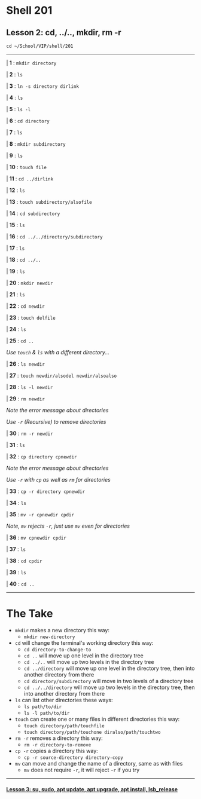 # Shell 201
## Lesson 2: cd, ../.., mkdir, rm -r

`cd ~/School/VIP/shell/201`

___

| **1** : `mkdir directory`

| **2** : `ls`

| **3** : `ln -s directory dirlink`

| **4** : `ls`

| **5** : `ls -l`

| **6** : `cd directory`

| **7** : `ls`

| **8** : `mkdir subdirectory`

| **9** : `ls`

| **10** : `touch file`

| **11** : `cd ../dirlink`

| **12** : `ls`

| **13** : `touch subdirectory/alsofile`

| **14** : `cd subdirectory`

| **15** : `ls`

| **16** : `cd ../../directory/subdirectory`

| **17** : `ls`

| **18** : `cd ../..`

| **19** : `ls`

| **20** : `mkdir newdir`

| **21** : `ls`

| **22** : `cd newdir`

| **23** : `touch delfile`

| **24** : `ls`

| **25** : `cd ..`

*Use `touch` & `ls` with a different directory...*

| **26** : `ls newdir`

| **27** : `touch newdir/alsodel newdir/alsoalso`

| **28** : `ls -l newdir`

| **29** : `rm newdir`

*Note the error message about directories*

*Use `-r` (Recursive) to remove directories*

| **30** : `rm -r newdir`

| **31** : `ls`

| **32** : `cp directory cpnewdir`

*Note the error message about directories*

*Use `-r` with `cp` as well as `rm` for directories*

| **33** : `cp -r directory cpnewdir`

| **34** : `ls`

| **35** : `mv -r cpnewdir cpdir`

*Note, `mv` rejects `-r`, just use `mv` even for directories*

| **36** : `mv cpnewdir cpdir`

| **37** : `ls`

| **38** : `cd cpdir`

| **39** : `ls`

| **40** : `cd ..`

___

# The Take

- `mkdir` makes a new directory this way:
  - `mkdir new-directory`
- `cd` will change the terminal's working directory this way:
  - `cd directory-to-change-to`
  - `cd ..` will move up one level in the directory tree
  - `cd ../..` will move up two levels in the directory tree
  - `cd ../directory` will move up one level in the directory tree, then into another directory from there
  - `cd directory/subdirectory` will move in two levels of a directory tree
  - `cd ../../directory` will move up two levels in the directory tree, then into another directory from there
- `ls` can list other directories these ways:
  - `ls path/to/dir`
  - `ls -l path/to/dir`
- `touch` can create one or many files in different directories this way:
  - `touch directory/path/touchfile`
  - `touch directory/path/touchone diralso/path/touchtwo`
- `rm -r` removes a directory this way:
  - `rm -r directory-to-remove`
- `cp -r` copies a directory this way:
  - `cp -r source-directory directory-copy`
- `mv` can move and change the name of a directory, same as with files
  - `mv` does not require `-r`, it will reject `-r` if you try

___

#### [Lesson 3: su, sudo, apt update, apt upgrade, apt install, lsb_release](https://github.com/inkVerb/vip/blob/master/201-shell/Lesson-03.md)
